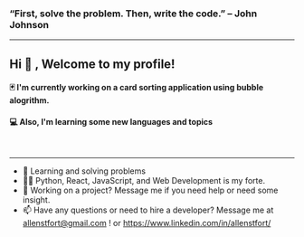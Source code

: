 <h3>“First, solve the problem. Then, write the code.” – John Johnson</h3>

<hr>
<h2>Hi 👋 , Welcome to my profile!</h2>
<h4>  🃏 I'm currently working on a card sorting application using bubble alogrithm. </h4>
<h4>  💻  Also, I'm learning some new languages and topics </h4>
<br>
<hr>

- 📝 Learning and solving problems
- 👨‍💻 Python, React, JavaScript, and Web Development is my forte.
- 📝 Working on a project? Message me if you need help or need some insight.
- 📫 Have any questions or need to hire a developer? Message me at allenstfort@gmail.com ! or https://www.linkedin.com/in/allenstfort/
